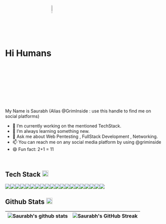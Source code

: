 # Hi Humans<img src = "24S3.gif" align = "center" height = "8%" width ="8%">


My Name is Saurabh (Alias @GrimInside : use this handle to find me on social platforms) 

- 🔭 I’m currently working on the mentioned TechStack.
- 🌱 I’m always learning something new.
- 💬 Ask me about Web Pentesting , FullStack Development , Networking.
- 📫 You can reach me on any social media platform by using @griminside
- 😄 Fun fact: 2+1 = 11 

<br>
<h2> Tech Stack <img src = "https://media2.giphy.com/media/QssGEmpkyEOhBCb7e1/giphy.gif?cid=ecf05e47a0n3gi1bfqntqmob8g9aid1oyj2wr3ds3mg700bl&rid=giphy.gif" width = 20rem> </h2>
<div style="display:flex">
  <img  src ='https://img.shields.io/badge/Python-ED8F22?style=for-the-badge&logo=python&logoColor=white'>
  <img  src ='https://img.shields.io/badge/C-00599C?style=for-the-badge&logo=c&logoColor=white'>
  <img  src ='https://img.shields.io/badge/C%2B%2B-00599C?style=for-the-badge&logo=c%2B%2B&logoColor=white'>
  <img  src ='https://img.shields.io/badge/C%23-8F29E3?style=for-the-badge&logo=C#&logoColor=white'>
  <img  src ='https://img.shields.io/badge/Java-14354C?style=for-the-badge&logo=java&logoColor=white'>
  <img  src ='https://img.shields.io/badge/.Net-8F29E3?style=for-the-badge&logo=asp&logoColor=white'>
  <img  src ='https://img.shields.io/badge/HTML5-E34F26?style=for-the-badge&logo=html5&logoColor=white'>
  <img  src ='https://img.shields.io/badge/CSS3-1572B6?style=for-the-badge&logo=css3&logoColor=white'>
  <img  src ='https://img.shields.io/badge/Bootstrap-563D7C?style=for-the-badge&logo=bootstrap&logoColor=white'>
  <img  src ='https://img.shields.io/badge/Material_UI-00599C?style=for-the-badge&logo=mui&logoColor=white'>
  <img  src ='https://img.shields.io/badge/Vanilla.JS-323330?style=for-the-badge&logo=javascript&logoColor=F7DF1E'>
  <img  src ='https://img.shields.io/badge/Node.js-43853D?style=for-the-badge&logo=node.js&logoColor=white'>
  <img  src ='https://img.shields.io/badge/Express.js-404D59?style=for-the-badge&logo=express&logoColor=white'>
  <img  src ='https://img.shields.io/badge/React.js-20232A?style=for-the-badge&logo=react&logoColor=61DAFB'>
  <img  src ='https://img.shields.io/badge/MySQL-00000F?style=for-the-badge&logo=mysql&logoColor=white'>
  <img  src ='https://img.shields.io/badge/Mongo-4EA94B?style=for-the-badge&logo=mongodb&logoColor=white'>
  <img  src ='https://img.shields.io/badge/Azure-0089D6?style=for-the-badge&logo=microsoft-azure&logoColor=white'>
  
  
  <img  src ='https://img.shields.io/badge/G cloud-F87156?style=for-the-badge&logo=google-cloud&logoColor=white'>
  
  
  <img  src ='https://img.shields.io/badge/Firebase-ED7722?style=for-the-badge&logo=firebase&logoColor=white'>
  <img  src ='https://img.shields.io/badge/Git-1572B6?style=for-the-badge&logo=git&logoColor=white'>
  
  
 </div>
 

 <h2>Github Stats <img src="https://aoenexus.com/assets/loader.gif" width= 20rem ></h2>
 
 | ![Saurabh's github stats](https://github-readme-stats.vercel.app/api?username=griminside&show_icons=true&theme=dark) | ![Saurabh's GitHub Streak](https://github-readme-streak-stats.herokuapp.com/?user=griminside&theme=dark) |
| --- | --- |
